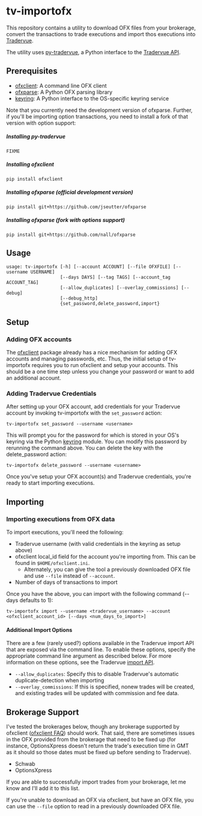 # tv-importofx
This repository contains a utility to download OFX files from your brokerage, convert the transactions to trade executions and import thos executions into [Tradervue](https://www.tradervue.com). 

The utility uses [py-tradervue](https://github.com/nall/py-tradervue), a Python interface to the [Tradervue API](https://github.com/tradervue/api-docs).

## Prerequisites
   * [ofxclient](https://github.com/captin411/ofxclient): A command line OFX client
   * [ofxparse](https://github.com/jseutter/ofxparse): A Python OFX parsing library
   * [keyring](https://github.com/jaraco/keyring): A Python interface to the OS-specific keyring service

Note that you currently need the development version of ofxparse. Further, if you'll be importing option transactions, you need to install a fork of that version with option support:

##### Installing py-tradervue
    FIXME

##### Installing ofxclient

    pip install ofxclient

##### Installing ofxparse (official development version)

    pip install git+https://github.com/jseutter/ofxparse

##### Installing ofxparse (fork with options support)

    pip install git+https://github.com/nall/ofxparse

## Usage
    usage: tv-importofx [-h] [--account ACCOUNT] [--file OFXFILE] [--username USERNAME]
                        [--days DAYS] [--tag TAGS] [--account_tag ACCOUNT_TAG]
                        [--allow_duplicates] [--overlay_commissions] [--debug]
                        [--debug_http]
                        {set_password,delete_password,import}
    
## Setup
### Adding OFX accounts
The [ofxclient](https://github.com/captin411/ofxclient) package already has a nice mechanism for adding OFX accounts and managing passwords, etc. Thus, the initial setup of tv-importofx requires you to run ofxclient and setup your accounts. This should be a one time step unless you change your password or want to add an additional account.

### Adding Tradervue Credentials
After setting up your OFX account, add credentials for your Tradervue account by invoking tv-importofx with the `set_password` action:

    tv-importofx set_password --username <username>

This will prompt you for the password for <username> which is stored in your OS's keyring via the Python [keyring](https://github.com/jaraco/keyring) module. You can modify this password by rerunning the command above. You can delete the key with the delete\_password action:

    tv-importofx delete_password --username <username>

Once you've setup your OFX account(s) and Tradervue credentials, you're ready to start importing executions.

## Importing
### Importing executions from OFX data
To import executions, you'll need the following:

   * Tradervue username (with valid credentials in the keyring as setup above)
   * ofxclient local\_id field for the account you're importing from. This can be found in `$HOME/ofxclient.ini`.
      * Alternately, you can give the tool a previously downloaded OFX file and use `--file` instead of `--account`.
   * Number of days of transactions to import

Once you have the above, you can import with the following command (--days defaults to 1):

    tv-importofx import --username <tradervue_username> --account <ofxclient_account_id> [--days <num_days_to_import>]

#### Additional Import Options
There are a few (rarely used?) options available in the Tradervue import API that are exposed via the command line. To enable these options, specify the appropriate command line argument as described below. For more information on these options, see the Tradervue [import API](https://github.com/tradervue/api-docs/blob/master/imports.md).

   * `--allow_duplicates`: Specify this to disable Tradervue's automatic duplicate-detection when importing 
   * `--overlay_commissions`: If this is specified, nonew trades will be created, and existing trades will be updated with commission and fee data.

## Brokerage Support
I've tested the brokerages below, though any brokerage supported by ofxclient ([ofxclient FAQ](http://captin411.github.io/ofxclient/faq.html)) should work. That said, there are sometimes issues in the OFX provided from the brokerage that need to be fixed up (for instance, OptionsXpress doesn't return the trade's execution time in GMT as it should so those dates must be fixed up before sending to Tradervue). 

   * Schwab
   * OptionsXpress

If you are able to successfully import trades from your brokerage, let me know and I'll add it to this list. 

If you're unable to download an OFX via ofxclient, but have an OFX file, you can use the `--file` option to read in a previously downloaded OFX file.

